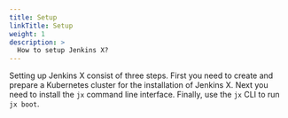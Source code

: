 ```yaml
---
title: Setup
linkTitle: Setup
weight: 1
description: >
  How to setup Jenkins X?
---
```


Setting up Jenkins X consist of three steps.
First you need to create and prepare a Kubernetes cluster for the installation of Jenkins X.
Next you need to install the `jx` command line interface.
Finally, use the `jx` CLI to run `jx boot`.